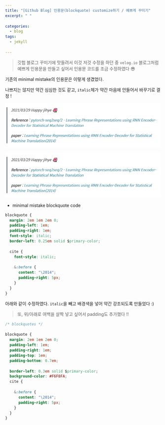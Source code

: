 ```yaml
---
title: "[Github Blog] 인용문(blockquote) customize하기 / 예쁘게 꾸미기"
excerpt: " "

categories: 
  - blog
tags: 
  - jekyll

---
```


> 깃헙 블로그 꾸미기에 맛들려서 이것 저것 수정을 하던 중 `velog.io` 블로그처럼 예쁘게 인용문을 만들고 싶어서 인용문 코드를 조금 수정하였다 😎

  
  
기존의 minimal mistake의 인용문은 이렇게 생겼었다.

나쁘지는 않지만 약간 심심한 것도 같고, `italic`체가 약간 마음에 안들어서 바꾸기로 결정 !

<p align="center"><img src="https://github.com/happy-jihye/happy-jihye.github.io/blob/master/_posts/images/blog/block_quote1.png?raw=1" width = "700" ></p>

<p align="center"><img src="https://github.com/happy-jihye/happy-jihye.github.io/blob/master/_posts/images/blog/block_quote1.png?raw=1" width = "700" ></p>

- minimal mistake blockquote code

```css
blockquote {
  margin: 2em 1em 2em 0;
  padding-left: 1em;
  padding-right: 1em;
  font-style: italic;
  border-left: 0.25em solid $primary-color;

  cite {
    font-style: italic;

    &:before {
      content: "\2014";
      padding-right: 5px;
    }
  }
}
```

아래와 같이 수정하였다.
`italic`을 빼고 배경색을 넣어 약간 강조되도록 만들었다 :)

> 또, 위/아래로 여백을 살짝 넣고 싶어서 padding도 추가했다 !!


```css
/* blockquotes */

blockquote {
  margin: 2em 1em 2em 0;
  padding-left: 1em;
  padding-right: 1em;
  padding-top: 1em;
  padding-bottom: 0.7em;

  border-left: 0.3em solid $primary-color;
  background-color: #F6F8FA;
  cite {

    &:before {
      content: "\2014";
      padding-right: 5px;
    }
  }
}
```